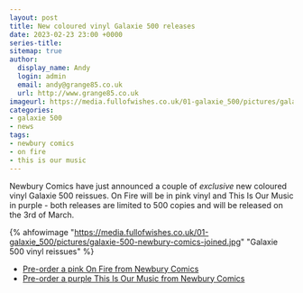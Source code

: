 ```yaml
---
layout: post
title: New coloured vinyl Galaxie 500 releases
date: 2023-02-23 23:00 +0000
series-title:
sitemap: true
author:
  display_name: Andy
  login: admin
  email: andy@grange85.co.uk
  url: http://www.grange85.co.uk
imageurl: https://media.fullofwishes.co.uk/01-galaxie_500/pictures/galaxie-500-newbury-comics-joined.jpg
categories:
- galaxie 500
- news
tags:
- newbury comics
- on fire
- this is our music
---
```

Newbury Comics have just announced a couple of _exclusive_ new coloured vinyl Galaxie 500 reissues. On Fire will be in pink vinyl and This Is Our Music in purple - both releases are limited to 500 copies and will be released on the 3rd of March.

{% ahfowimage "https://media.fullofwishes.co.uk/01-galaxie_500/pictures/galaxie-500-newbury-comics-joined.jpg" "Galaxie 500 vinyl reissues" %}

- [Pre-order a pink On Fire from Newbury Comics](https://www.newburycomics.com/collections/exclusive-vinyl/products/galaxie_500-on_fire_exclusive_lp_pink)
- [Pre-order a purple This Is Our Music from Newbury Comics](https://www.newburycomics.com/collections/exclusive-vinyl/products/galaxie_500-this_is_our_music_exclusive_lp_purple)  

